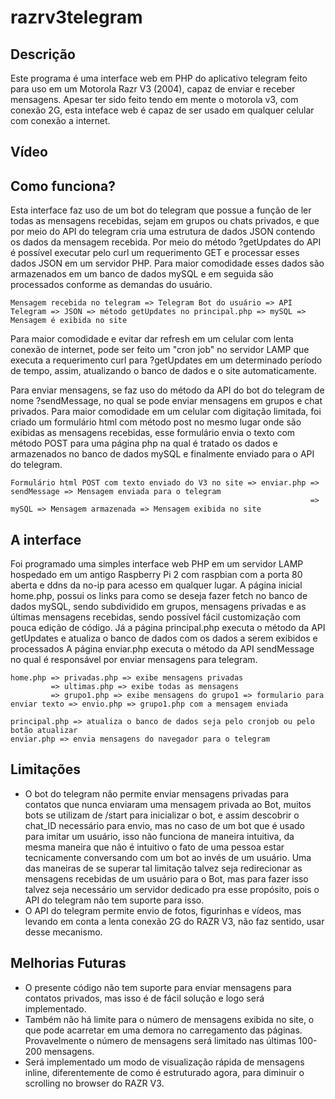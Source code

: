 # razrv3telegram

## Descrição

Este programa é uma interface web em PHP do aplicativo telegram feito para uso em um Motorola Razr V3 (2004), capaz de enviar e receber mensagens.
Apesar ter sido feito tendo em mente o motorola v3, com conexão 2G, esta inteface web é capaz de ser usado em qualquer celular com conexão a internet.

## Vídeo

## Como funciona?

Esta interface faz uso de um bot do telegram que possue a função de ler todas as mensagens recebidas, sejam em grupos ou chats privados, e que por meio do API do telegram cria uma estrutura de dados JSON contendo os dados da mensagem recebida. 
Por meio do método ?getUpdates do API é possível executar pelo curl um requerimento GET e processar esses dados JSON em um servidor PHP.
Para maior comodidade esses dados são armazenados em um banco de dados mySQL e em seguida são processados conforme as demandas do usuário.
```
Mensagem recebida no telegram => Telegram Bot do usuário => API Telegram => JSON => método getUpdates no principal.php => mySQL => Mensagem é exibida no site
```
Para maior comodidade e evitar dar refresh em um celular com lenta conexão de internet, pode ser feito um "cron job" no servidor LAMP que executa a requerimento curl para ?getUpdates em um determinado período de tempo, assim, atualizando o banco de dados e o site automaticamente.

Para enviar mensagens, se faz uso do método da API do bot do telegram de nome ?sendMessage, no qual se pode enviar mensagens em grupos e chat privados.
Para maior comodidade em um celular com digitação limitada, foi criado um formulário html com método post no mesmo lugar onde são exibidas as mensagens recebidas, esse formulário envia o texto com método POST para uma página php na qual é tratado os dados e armazenados no banco de dados mySQL e finalmente enviado para o API do telegram.
```
Formulário html POST com texto enviado do V3 no site => enviar.php => sendMessage => Mensagem enviada para o telegram
                                                                   => mySQL => Mensagem armazenada => Mensagem exibida no site
```                                                                  
## A interface

Foi programado uma simples interface web PHP em um servidor LAMP hospedado em um antigo Raspberry Pi 2 com raspbian com a porta 80 aberta e ddns da no-ip para acesso em qualquer lugar. 
A página inicial home.php, possui os links para como se deseja fazer fetch no banco de dados mySQL, sendo subdividido em grupos, mensagens privadas e as últimas mensagens recebidas, sendo possível fácil customização com pouca edição de código. 
Já a página principal.php executa o método da API getUpdates e atualiza o banco de dados com os dados a serem exibidos e processados
A página enviar.php executa o método da API sendMessage no qual é responsável por enviar mensagens para telegram.
```
home.php => privadas.php => exibe mensagens privadas
         => ultimas.php => exibe todas as mensagens
         => grupo1.php => exibe mensagens do grupo1 => formulario para enviar texto => envio.php => grupo1.php com a mensagem enviada

principal.php => atualiza o banco de dados seja pelo cronjob ou pelo botão atualizar
enviar.php => envia mensagens do navegador para o telegram
```

## Limitações

- O bot do telegram não permite enviar mensagens privadas para contatos que nunca enviaram uma mensagem privada ao Bot, muitos bots se utilizam de /start para inicializar o bot, e assim descobrir o chat_ID necessário para envio, mas no caso de um bot que é usado para imitar um usuário, isso não funciona de maneira intuitiva, da mesma maneira que não é intuitivo o fato de uma pessoa estar tecnicamente conversando com um bot ao invés de um usuário. Uma das maneiras de se superar tal limitação talvez seja redirecionar as mensagens recebidas de um usuário para o Bot, mas para fazer isso talvez seja necessário um servidor dedicado pra esse propósito, pois o API do telegram não tem suporte para isso.
- O API do telegram permite envio de fotos, figurinhas e vídeos, mas levando em conta a lenta conexão 2G do RAZR V3, não faz sentido, usar desse mecanismo.

## Melhorias Futuras

- O presente código não tem suporte para enviar mensagens para contatos privados, mas isso é de fácil solução e logo será implementado.
- Também não há limite para o número de mensagens exibida no site, o que pode acarretar em uma demora no carregamento das páginas. Provavelmente o número de mensagens será limitado nas últimas 100-200 mensagens.
- Será implementado um modo de visualização rápida de mensagens inline, diferentemente de como é estruturado agora, para diminuir o scrolling no browser do RAZR V3.


                                                                   

